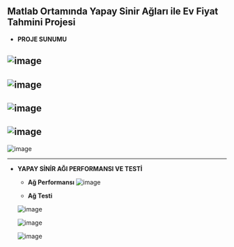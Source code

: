 Matlab Ortamında Yapay Sinir Ağları ile Ev Fiyat Tahmini Projesi
---

- **PROJE SUNUMU**

![image](https://user-images.githubusercontent.com/65369334/117649601-630eed00-b198-11eb-9e66-2fc9f51f29ce.png)
-
![image](https://user-images.githubusercontent.com/65369334/117649700-80dc5200-b198-11eb-871e-b236381ba982.png)
-
![image](https://user-images.githubusercontent.com/65369334/117650058-ea5c6080-b198-11eb-9606-1e6a6c623e85.png)
-
![image](https://user-images.githubusercontent.com/65369334/117650153-0829c580-b199-11eb-9695-b2f17ef9e5d3.png)
-
![image](https://user-images.githubusercontent.com/65369334/117650276-314a5600-b199-11eb-9833-278e0c7ed33f.png)

---

- **YAPAY SİNİR AĞI PERFORMANSI VE TESTİ**

    - **Ağ Performansı**
    ![image](https://user-images.githubusercontent.com/65369334/117651314-7cb13400-b19a-11eb-9dc0-c5825daeb49b.png)
    
    - **Ağ Testi**
    
    ![image](https://user-images.githubusercontent.com/65369334/117651468-a66a5b00-b19a-11eb-8159-ff72f5c7bd93.png)
    
    ![image](https://user-images.githubusercontent.com/65369334/117651512-aff3c300-b19a-11eb-857b-1b47c0a4e03c.png)
    
    ![image](https://user-images.githubusercontent.com/65369334/117651586-c568ed00-b19a-11eb-94c1-9c47c5324b5c.png)
